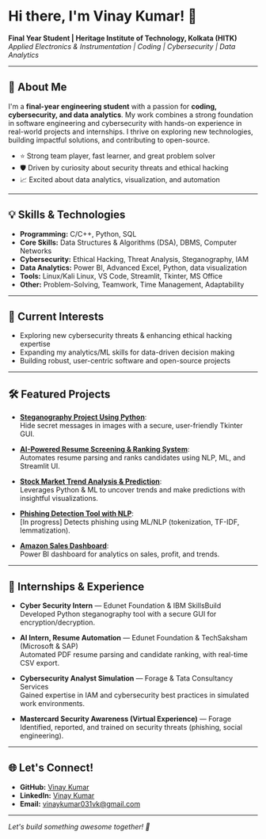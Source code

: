 # Hi there, I'm Vinay Kumar! 👋

**Final Year Student | Heritage Institute of Technology, Kolkata (HITK)**  
*Applied Electronics & Instrumentation | Coding | Cybersecurity | Data Analytics*

---

## 🚀 About Me

I'm a **final-year engineering student** with a passion for **coding, cybersecurity, and data analytics**. My work combines a strong foundation in software engineering and cybersecurity with hands-on experience in real-world projects and internships. I thrive on exploring new technologies, building impactful solutions, and contributing to open-source.

- ⭐ Strong team player, fast learner, and great problem solver  
- 🛡️ Driven by curiosity about security threats and ethical hacking  
- 📈 Excited about data analytics, visualization, and automation

---

## 💡 Skills & Technologies

- **Programming:** C/C++, Python, SQL
- **Core Skills:** Data Structures & Algorithms (DSA), DBMS, Computer Networks
- **Cybersecurity:** Ethical Hacking, Threat Analysis, Steganography, IAM
- **Data Analytics:** Power BI, Advanced Excel, Python, data visualization
- **Tools:** Linux/Kali Linux, VS Code, Streamlit, Tkinter, MS Office
- **Other:** Problem-Solving, Teamwork, Time Management, Adaptability

---

## 🔭 Current Interests

- Exploring new cybersecurity threats & enhancing ethical hacking expertise
- Expanding my analytics/ML skills for data-driven decision making
- Building robust, user-centric software and open-source projects

---

## 🛠️ Featured Projects

- [**Steganography Project Using Python**](https://github.com/imvinxx/Steganography-Project-Using-Python):  
  Hide secret messages in images with a secure, user-friendly Tkinter GUI.

- [**AI-Powered Resume Screening & Ranking System**](https://github.com/imvinxx/AI-Powered_Resume_Screening_and_Ranking_System):  
  Automates resume parsing and ranks candidates using NLP, ML, and Streamlit UI.

- [**Stock Market Trend Analysis & Prediction**](https://github.com/imvinxx/Stock-Market-Trend-Analysis-and-Prediction):  
  Leverages Python & ML to uncover trends and make predictions with insightful visualizations.

- [**Phishing Detection Tool with NLP**](https://github.com/imvinxx/Phishing-Detection-Tool-with-NLP):  
  [In progress] Detects phishing using ML/NLP (tokenization, TF-IDF, lemmatization).

- [**Amazon Sales Dashboard**](https://github.com/imvinxx/Amazon-Sales-Dashboard):  
  Power BI dashboard for analytics on sales, profit, and trends.

---

## 💼 Internships & Experience

- **Cyber Security Intern** — Edunet Foundation & IBM SkillsBuild  
  Developed Python steganography tool with a secure GUI for encryption/decryption.

- **AI Intern, Resume Automation** — Edunet Foundation & TechSaksham (Microsoft & SAP)  
  Automated PDF resume parsing and candidate ranking, with real-time CSV export.

- **Cybersecurity Analyst Simulation** — Forage & Tata Consultancy Services  
  Gained expertise in IAM and cybersecurity best practices in simulated work environments.

- **Mastercard Security Awareness (Virtual Experience)** — Forage  
  Identified, reported, and trained on security threats (phishing, social engineering).

---

## 🌐 Let's Connect!

- **GitHub:** [Vinay Kumar](https://github.com/imvinxx)
- **LinkedIn:** [Vinay Kumar](https://www.linkedin.com/in/vinay-kumar-548b6a257/)
- **Email:** [vinaykumar031vk@gmail.com](mailto:vinaykumar031vk@gmail.com)

---

*Let's build something awesome together! 🚀*


